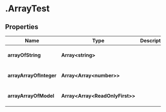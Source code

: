 # .ArrayTest

## Properties

|Name | Type | Description | Notes|
|------------ | ------------- | ------------- | -------------|
|**arrayOfString** | **Array&lt;string&gt;** |  | [optional] [default to undefined]|
|**arrayArrayOfInteger** | **Array&lt;Array&lt;number&gt;&gt;** |  | [optional] [default to undefined]|
|**arrayArrayOfModel** | **Array&lt;Array&lt;ReadOnlyFirst&gt;&gt;** |  | [optional] [default to undefined]|



